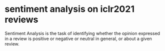# sentiment analysis on iclr2021 reviews
Sentiment Analysis is the task of identifying whether the opinion expressed in a review is positive or negative or neutral in general, or about a given review.
